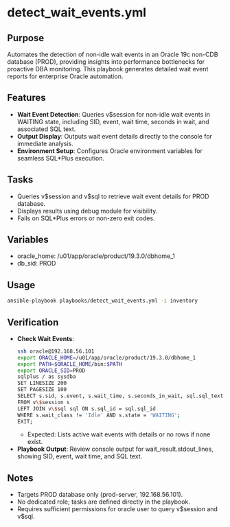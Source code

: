 # detect_wait_events.yml

## Purpose
Automates the detection of non-idle wait events in an Oracle 19c non-CDB database (PROD), providing insights into performance bottlenecks for proactive DBA monitoring. This playbook generates detailed wait event reports for enterprise Oracle automation.

## Features
- **Wait Event Detection**: Queries v\$session for non-idle wait events in WAITING state, including SID, event, wait time, seconds in wait, and associated SQL text.
- **Output Display**: Outputs wait event details directly to the console for immediate analysis.
- **Environment Setup**: Configures Oracle environment variables for seamless SQL*Plus execution.

## Tasks
- Queries v\$session and v\$sql to retrieve wait event details for PROD database.
- Displays results using debug module for visibility.
- Fails on SQL*Plus errors or non-zero exit codes.

## Variables
- oracle_home: /u01/app/oracle/product/19.3.0/dbhome_1
- db_sid: PROD

## Usage
```bash
ansible-playbook playbooks/detect_wait_events.yml -i inventory
```

## Verification
- **Check Wait Events**:
  ```bash
  ssh oracle@192.168.56.101
  export ORACLE_HOME=/u01/app/oracle/product/19.3.0/dbhome_1
  export PATH=$ORACLE_HOME/bin:$PATH
  export ORACLE_SID=PROD
  sqlplus / as sysdba
  SET LINESIZE 200
  SET PAGESIZE 100
  SELECT s.sid, s.event, s.wait_time, s.seconds_in_wait, sql.sql_text
  FROM v\$session s
  LEFT JOIN v\$sql sql ON s.sql_id = sql.sql_id
  WHERE s.wait_class != 'Idle' AND s.state = 'WAITING';
  EXIT;
  ```
  - Expected: Lists active wait events with details or no rows if none exist.
- **Playbook Output**: Review console output for wait_result.stdout_lines, showing SID, event, wait time, and SQL text.

## Notes
- Targets PROD database only (prod-server, 192.168.56.101).
- No dedicated role; tasks are defined directly in the playbook.
- Requires sufficient permissions for oracle user to query v\$session and v\$sql.
